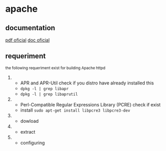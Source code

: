 # apache
## documentation
<a href="https://archive.apache.org/dist/httpd/docs/httpd-docs-2.4.16.en.pdf">pdf oficial</a>
<a href="https://httpd.apache.org/docs/2.4/">doc oficial</a>
## requeriment 
<sub> the following requeriment exist for building Apache httpd</sub>
1. - APR and APR-Util check if you distro have already installed this
   - `dpkg -l | grep libapr`
   - `dpkg -l | grep libaprutil`
2. - Perl-Compatible Regular Expressions Library (PCRE) check if exist
   - install `sudo apt-get install libpcre3 libpcre3-dev`
3. - dowload
4. - extract
5. - configuring
